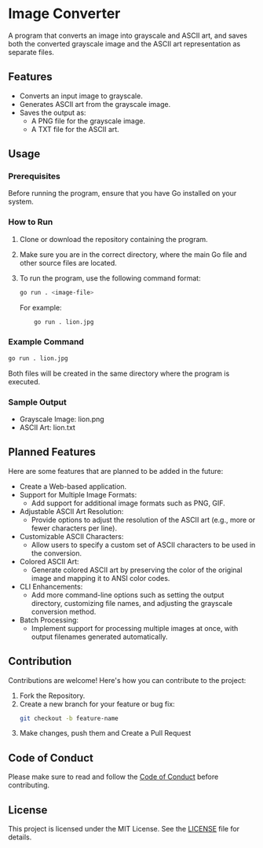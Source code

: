 # Image Converter

A program that converts an image into grayscale and ASCII art, and saves both the converted grayscale image and the ASCII art representation as separate files.

## Features

+ Converts an input image to grayscale.
+ Generates ASCII art from the grayscale image.
+ Saves the output as:
    - A PNG file for the grayscale image.
    - A TXT file for the ASCII art.

## Usage
### Prerequisites

Before running the program, ensure that you have Go installed on your system.
### How to Run

1. Clone or download the repository containing the program.

2. Make sure you are in the correct directory, where the main Go file and other source files are located.

3. To run the program, use the following command format:

    ```bash
    go run . <image-file>
    ```
    For example:

    ```bash
        go run . lion.jpg
    ```

### Example Command

```bash
go run . lion.jpg
```

Both files will be created in the same directory where the program is executed.
### Sample Output

+ Grayscale Image: lion.png
+ ASCII Art: lion.txt


## Planned Features

Here are some features that are planned to be added in the future:
+ Create a Web-based application.
+ Support for Multiple Image Formats:
    - Add support for additional image formats such as PNG, GIF.
+ Adjustable ASCII Art Resolution:
    - Provide options to adjust the resolution of the ASCII art (e.g., more or fewer characters per line).
+ Customizable ASCII Characters:
    - Allow users to specify a custom set of ASCII characters to be used in the conversion.
+ Colored ASCII Art:
    - Generate colored ASCII art by preserving the color of the original image and mapping it to ANSI color codes.
+ CLI Enhancements:
    - Add more command-line options such as setting the output directory, customizing file names, and adjusting the grayscale conversion method.
+ Batch Processing:
    - Implement support for processing multiple images at once, with output filenames generated automatically.
## Contribution
Contributions are welcome! Here's how you can contribute to the project:
1. Fork the Repository.
2. Create a new branch for your feature or bug fix:
    ```bash
    git checkout -b feature-name
    ```
3. Make changes, push them and Create a Pull Request

## Code of Conduct

Please make sure to read and follow the [Code of Conduct](https://www.contributor-covenant.org/version/2/1/code_of_conduct/) before contributing.

## License

This project is licensed under the MIT License. See the [LICENSE](License) file for details.